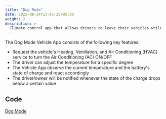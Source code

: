 ```yaml
---
title: "Dog Mode"
date: 2022-08-24T13:43:25+05:30
weight: 2
description: >
  Climate control app that allows drivers to leave their vehicles while keeping the air conditioning system of the vehicle active for their pets. 
---
```


The Dog Mode Vehicle App consists of the following key features:

- Request the vehicle's Heating, Ventilation, and Air Conditioning (HVAC) service to turn the Air Conditioning (AC) ON/OFF
- The driver can adjust the temperature for a specific degree
- The Vehicle App observe the current temperature and the battery's state of charge and react accordingly
- The driver/owner will be notified whenever the state of the charge drops below a certain value

## Code
[Dog Mode](https://github.com/eclipse-velocitas/vehicle-app-python-sdk/tree/main/examples/dog-mode)